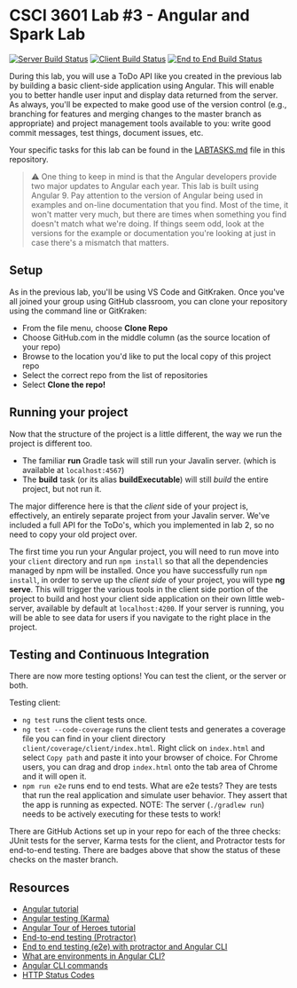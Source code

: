 # CSCI 3601 Lab #3 - Angular and Spark Lab

[![Server Build Status](../../workflows/Server%20Java/badge.svg?branch=master)](../../actions?query=workflow%3A"Server+Java")
[![Client Build Status](../../workflows/Client%20Angular/badge.svg?branch=master)](../../actions?query=workflow%3A"Client+Angular")
[![End to End Build Status](../../workflows/End-to-End/badge.svg?branch=master)](../../actions?query=workflow%3AEnd-to-End)

During this lab, you will use a ToDo API like you created in the previous lab
by building a basic client-side application using Angular. This will enable you
to better handle user input and display data returned from the server. As always, 
you'll be expected to make good use of the version control (e.g., branching for features and merging changes to the master branch as appropriate) and project management 
tools available to you: write good commit messages, test things, document issues, etc.

Your specific tasks for this lab can be found in the [LABTASKS.md][labtasks]
file in this repository.

>:warning: One thing to keep in mind is that the Angular developers provide two
major updates to Angular each year. This lab is built using Angular 9. Pay attention to
the version of Angular being used in examples and on-line documentation that you find. Most
of the time, it won't matter very much, but there are times when something you find 
doesn't match what we're doing. If things seem odd, look at the versions for the
example or documentation you're looking at just in case there's a mismatch that matters.

## Setup

As in the previous lab, you'll be using VS Code and GitKraken. Once you've all joined your
group using GitHub classroom, you can clone your repository using the command line or GitKraken:

- From the file menu, choose **Clone Repo**
- Choose GitHub.com in the middle column (as the source location of your repo)
- Browse to the location you'd like to put the local copy of this project repo
- Select the correct repo from the list of repositories
- Select **Clone the repo!**


## Running your project

Now that the structure of the project is a little different, the way we run the project
is different too.

- The familiar **run** Gradle task will still run your Javalin server.
(which is available at ``localhost:4567``)
- The **build** task (or its alias **buildExecutable**) will still _build_ the entire project, but not run it.

The major difference here is that the _client_ side of your project is,
effectively, an entirely separate project from your Javalin server. We've included a full API
for the ToDo's, which you implemented in lab 2, so no need to copy your old project over.

The first time you run your Angular project, you will need to run move into your `client` directory and run `npm install` so that all the dependencies managed by npm will be installed. Once you have successfully run `npm install`, in order to serve up the _client side_ of your project, you will type 
**ng serve**. This will trigger the various tools in the
client side portion of the project to build and host your client side
application on their own little web-server, available by default at ``localhost:4200``. If your server is running, you will be able to see data for users if you navigate to the right place in the project.

## Testing and Continuous Integration

There are now more testing options! You can test the client, or the server or both.

Testing client:

* `ng test` runs the client tests once.
* `ng test --code-coverage` runs the client tests and generates a coverage file you can find in your client directory `client/coverage/client/index.html`.
Right click on `index.html` and select `Copy path` and paste it into your browser of choice. For Chrome users, you can drag and drop `index.html` onto the tab area of Chrome and it will open it.
* `npm run e2e` runs end to end tests. What are e2e tests? They are tests that run the real application and simulate user behavior. They assert that the app is running as expected. NOTE: The server (`./gradlew run`) needs to be actively executing for these tests to work!

There are GitHub Actions set up in your repo for each of the three checks: JUnit tests for the server, Karma tests for the client, and Protractor tests for end-to-end testing. There are badges above that show the status of these checks on the master branch.

## Resources

- [Angular tutorial][angular-tutorial]
- [Angular testing (Karma)][angular-karma]
- [Angular Tour of Heroes tutorial][tour-of-heroes]
- [End-to-end testing (Protractor)][protractor]
- [End to end testing (e2e) with protractor and Angular CLI][e2e-testing]
- [What are environments in Angular CLI?][environments]
- [Angular CLI commands][angular-cli-commands]
- [HTTP Status Codes][status-codes]


[angular-tutorial]: https://angular.io/start
[angular-karma]:https://angular.io/guide/testing
[tour-of-heroes]: https://angular.io/tutorial
[protractor]: https://www.protractortest.org/#/toc
[e2e-testing]: https://coryrylan.com/blog/introduction-to-e2e-testing-with-the-angular-cli-and-protractor
[environments]: https://angular.io/guide/build#configuring-application-environments
[labtasks]: LABTASKS.md
[angular-cli-commands]: https://angular.io/cli
[status-codes]: https://en.wikipedia.org/wiki/List_of_HTTP_status_codes


